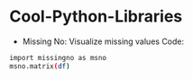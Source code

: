 # Cool-Python-Libraries

- Missing No: Visualize missing values
        Code:
```sh
import missingno as msno
msno.matrix(df)
```
